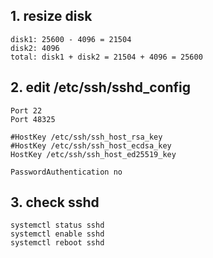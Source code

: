 
## 1. resize disk
    disk1: 25600 - 4096 = 21504
    disk2: 4096
    total: disk1 + disk2 = 21504 + 4096 = 25600
  
## 2. edit  /etc/ssh/sshd_config
    Port 22
    Port 48325
  
    #HostKey /etc/ssh/ssh_host_rsa_key
    #HostKey /etc/ssh/ssh_host_ecdsa_key
    HostKey /etc/ssh/ssh_host_ed25519_key
  
    PasswordAuthentication no
    
## 3. check sshd
    systemctl status sshd
    systemctl enable sshd
    systemctl reboot sshd
  
  

  
